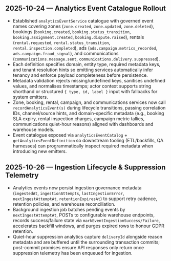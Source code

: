 ## 2025-10-24 — Analytics Event Catalogue Rollout
- Established `analyticsEventService` catalogue with governed event names covering zones (`zone.created`, `zone.updated`, `zone.deleted`), bookings (`booking.created`, `booking.status_transition`, `booking.assignment.created`, `booking.dispute.raised`), rentals (`rental.requested`, `rental.status_transition`, `rental.inspection.completed`), ads (`ads.campaign.metrics_recorded`, `ads.campaign.fraud_signal`), and communications (`communications.message.sent`, `communications.delivery.suppressed`).
- Each definition specifies domain, entity type, required metadata keys, and tenant resolution hints so emitting services automatically infer tenancy and enforce payload completeness before persistence.
- Metadata validation rejects missing/undefined keys, sanitises undefined values, and normalises timestamps; actor context supports string shorthand or structured `{ type, id, label }` input with fallbacks for system emitters.
- Zone, booking, rental, campaign, and communications services now call `recordAnalyticsEvent(s)` during lifecycle transitions, passing correlation IDs, channel/source hints, and domain-specific metadata (e.g., booking SLA expiry, rental inspection charges, campaign metric tallies, communications quiet-hour reasons) aligned with dashboards and warehouse models.
- Event catalogue exposed via `analyticsEventCatalog` + `getAnalyticsEventDefinition` so downstream tooling (ETL/backfills, QA harnesses) can programmatically inspect required metadata when introducing new emitters.

## 2025-10-26 — Ingestion Lifecycle & Suppression Telemetry
- Analytics events now persist ingestion governance metadata (`ingestedAt`, `ingestionAttempts`, `lastIngestionError`, `nextIngestAttemptAt`, `retentionExpiresAt`) to support retry cadence, retention policies, and warehouse reconciliation.
- Background ingestion job batches pending events by `nextIngestAttemptAt`, POSTs to configurable warehouse endpoints, records success/failure state via `markEventIngestionSuccess/Failure`, accelerates backfill windows, and purges expired rows to honour GDPR retention.
- Quiet-hour suppression analytics capture `deliveryId` alongside reason metadata and are buffered until the surrounding transaction commits; post-commit promises ensure API responses only return once suppression telemetry has been enqueued for ingestion.
